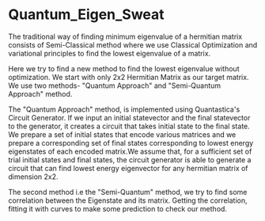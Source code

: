 # Quantum_Eigen_Sweat
The traditional way of finding minimum eigenvalue of a hermitian matrix consists of Semi-Classical method where we use Classical Optimization and variational principles to find the lowest eigenvalue of a matrix. 

Here we try to find a new method  to find the lowest eigenvalue without optimization. We start with only 2x2 Hermitian Matrix as our target matrix. We use two methods- "Quantum Approach" and "Semi-Quantum Approach" method.

The "Quantum Approach" method, is implemented using Quantastica's Circuit Generator. If we input an initial statevector and the final statevector to the generator, it creates a circuit that takes initial state to the final state. We prepare a set of initial states that encode various matrices and we prepare a corresponding set of final states corresponding to lowest energy eigenstates of each encoded matrix.We assume that, for a sufficient set of trial initial states and final states, the circuit generator is able to generate a circuit that can find lowest energy eigenvector for any hermitian matrix of dimension 2x2.

The second method i.e the "Semi-Quantum" method, we try to find some correlation between the Eigenstate and its matrix. Getting the correlation, fitting it with curves to make some prediction to check our method.
